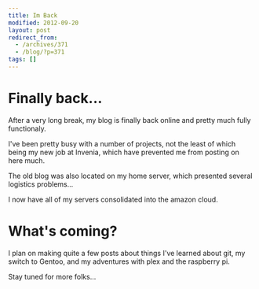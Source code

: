 ```yaml
---
title: Im Back
modified: 2012-09-20
layout: post
redirect_from:
  - /archives/371
  - /blog/?p=371
tags: []
---
```



Finally back...
===============

After a very long break, my blog is finally back online and pretty much fully functionaly.

I've been pretty busy with a number of projects, not the least of which being my new job at Invenia, which have prevented me from posting on here much.

The old blog was also located on my home server, which presented several logistics problems...

I now have all of my servers consolidated into the amazon cloud.

What's coming?
==============

I plan on making quite a few posts about things I've learned about git, my switch to Gentoo, and my adventures with plex and the raspberry pi.

Stay tuned for more folks...
